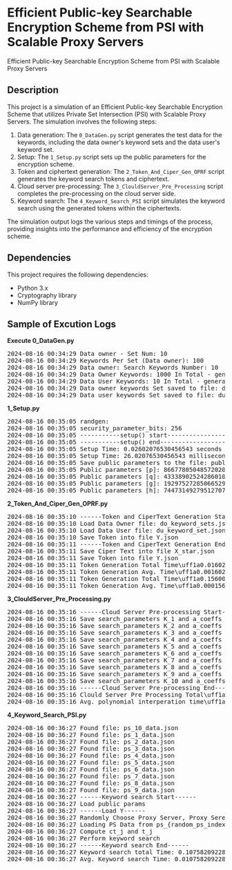 # Efficient Public-key Searchable Encryption Scheme from PSI with Scalable Proxy Servers
Efficient Public-key Searchable Encryption Scheme from PSI with Scalable Proxy Servers
## Description

This project is a simulation of an Efficient Public-key Searchable Encryption Scheme that utilizes Private Set Intersection (PSI) with Scalable Proxy Servers. The simulation involves the following steps:

1. Data generation: The `0_DataGen.py` script generates the test data for the keywords, including the data owner's keyword sets and the data user's keyword set.
2. Setup: The `1_Setup.py` script sets up the public parameters for the encryption scheme.
3. Token and ciphertext generation: The `2_Token_And_Ciper_Gen_OPRF` script generates the keyword search tokens and ciphertext.
4. Cloud server pre-processing: The `3_ClouldServer_Pre_Processing` script completes the pre-processing on the cloud server side.
5. Keyword search: The `4_Keyword_Search_PSI` script simulates the keyword search using the generated tokens within the ciphertexts.

The simulation output logs the various steps and timings of the process, providing insights into the performance and efficiency of the encryption scheme.

## Dependencies

This project requires the following dependencies:
- Python 3.x
- Cryptography library
- NumPy library



## Sample of Excution Logs


**Execute 0_DataGen.py**
<pre>
2024-08-16 00:34:29 Data owner - Set Num: 10
2024-08-16 00:34:29 Keywords Per Set (Data owner): 100
2024-08-16 00:34:29 Data owner: Search Keywords Number: 10
2024-08-16 00:34:29 Data Owner Keywords: 1000 In Total - generated
2024-08-16 00:34:29 Data User Keywords: 10 In Total - generated
2024-08-16 00:34:29 Data owner keywords Set saved to file: do_keyword_sets.json
2024-08-16 00:34:29 Data user keywords Set saved to file: du_keyword_set.json
</pre>

**1_Setup.py**
<pre>
2024-08-16 00:35:05 randgen: <random.SystemRandom object at 0x0000019724FD97F0>
2024-08-16 00:35:05 security_parameter_bits: 256
2024-08-16 00:35:05 -----------setup() start---------------------
2024-08-16 00:35:05 -----------setup() end----------------------
2024-08-16 00:35:05 Setup Time: 0.02602076530456543 seconds
2024-08-16 00:35:05 Setup Time: 26.02076530456543 millisecond
2024-08-16 00:35:05 Save public parameters to the file: public_params.json
2024-08-16 00:35:05 Public parameters [p]: 86677805048572020991788572780328597329739912893470580178702096293082288202859
2024-08-16 00:35:05 Public parameters [q]: 43338902524286010495894286390164298664869956446735290089351048146541144101429
2024-08-16 00:35:05 Public parameters [g]: 19297527285066529265454609697033848751256679366102005973503197331787333292451
2024-08-16 00:35:05 Public parameters [h]: 7447314927951270772763710799525122921468655847693100588234688199011709695511
</pre>

**2_Token_And_Ciper_Gen_OPRF.py**
<pre>
2024-08-16 00:35:10 ------Token and CiperText Generation Start------
2024-08-16 00:35:10 Load Data Owner file: do_keyword_sets.json
2024-08-16 00:35:10 Load Data User file: du_keyword_set.json
2024-08-16 00:35:10 Save Token into file Y.json
2024-08-16 00:35:11 ------Token and CiperText Generation End------
2024-08-16 00:35:11 Save Ciper Text into file X_star.json
2024-08-16 00:35:11 Save Token into file Y.json
2024-08-16 00:35:11 Token Generation Total Time\uff1a0.01602005958557129 seconds, Generated 10 Token(s).
2024-08-16 00:35:11 Token Generation Avg. Time\uff1a0.001602005958557129 seconds.
2024-08-16 00:35:11 Token Generation Total Time\uff1a0.1560063362121582 seconds, Generated 1000 CiperText(s).
2024-08-16 00:35:11 Token Generation Avg. Time\uff1a0.0001560063362121582 seconds.
</pre>

**3_ClouldServer_Pre_Processing.py**
<pre>
2024-08-16 00:35:16 ------Cloud Server Pre-processing Start------
2024-08-16 00:35:16 Save search_parameters K_1 and a_coeffs into ps_1_data.json
2024-08-16 00:35:16 Save search_parameters K_2 and a_coeffs into ps_2_data.json
2024-08-16 00:35:16 Save search_parameters K_3 and a_coeffs into ps_3_data.json
2024-08-16 00:35:16 Save search_parameters K_4 and a_coeffs into ps_4_data.json
2024-08-16 00:35:16 Save search_parameters K_5 and a_coeffs into ps_5_data.json
2024-08-16 00:35:16 Save search_parameters K_6 and a_coeffs into ps_6_data.json
2024-08-16 00:35:16 Save search_parameters K_7 and a_coeffs into ps_7_data.json
2024-08-16 00:35:16 Save search_parameters K_8 and a_coeffs into ps_8_data.json
2024-08-16 00:35:16 Save search_parameters K_9 and a_coeffs into ps_9_data.json
2024-08-16 00:35:16 Save search_parameters K_10 and a_coeffs into ps_10_data.json
2024-08-16 00:35:16 ------Cloud Server Pre-processing End------
2024-08-16 00:35:16 Clould Server Pre Processing Total\uff1a0.1886434555053711 seconds, geneated 10 polynomials with degress 100
2024-08-16 00:35:16 Avg. polynomial interperation time\uff1a0.01886434555053711 seconds
</pre>

**4_Keyword_Search_PSI.py**
  
<pre>
2024-08-16 00:36:27 Found file: ps_10_data.json
2024-08-16 00:36:27 Found file: ps_1_data.json
2024-08-16 00:36:27 Found file: ps_2_data.json
2024-08-16 00:36:27 Found file: ps_3_data.json
2024-08-16 00:36:27 Found file: ps_4_data.json
2024-08-16 00:36:27 Found file: ps_5_data.json
2024-08-16 00:36:27 Found file: ps_6_data.json
2024-08-16 00:36:27 Found file: ps_7_data.json
2024-08-16 00:36:27 Found file: ps_8_data.json
2024-08-16 00:36:27 Found file: ps_9_data.json
2024-08-16 00:36:27 ------Keyword search Start------
2024-08-16 00:36:27 Load public params
2024-08-16 00:36:27 ------Load Y------
2024-08-16 00:36:27 Randomly Choose Proxy Server, Proxy Serer Index {random_ps_index}.
2024-08-16 00:36:27 Loading PS Data from ps_{random_ps_index}_data.json.
2024-08-16 00:36:27 Compute ct_j and t_j
2024-08-16 00:36:27 Perform keyword search
2024-08-16 00:36:27 ------Keyword search End------
2024-08-16 00:36:27 Keyword search total Time: 0.10758209228515625 seconds, search 10 keyowrd(s) in 1000 keyowrd(s).
2024-08-16 00:36:27 Avg. Keyword search Time: 0.010758209228515624 seconds, from total 1000 keyowrd(s).
</pre>
